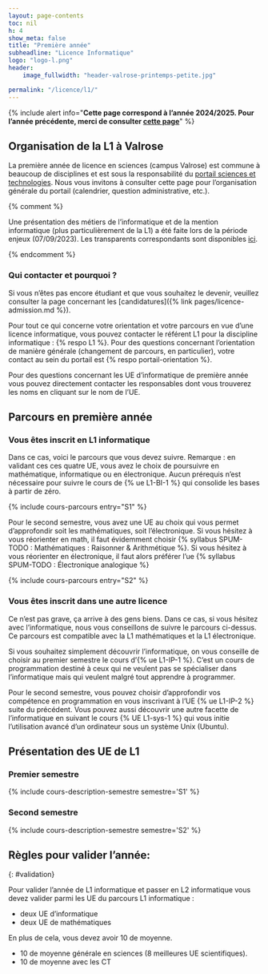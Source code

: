 ```yaml
---
layout: page-contents
toc: nil
h: 4
show_meta: false
title: "Première année"
subheadline: "Licence Informatique"
logo: "logo-l.png"
header:
    image_fullwidth: "header-valrose-printemps-petite.jpg"

permalink: "/licence/l1/"
---
```


{% include alert info="<b>Cette page correspond à l’année 2024/2025. Pour l’année précédente, merci de consulter [cette page](/ancien-licence/l1)</b>" %}


## Organisation de la L1 à Valrose ##

La première année de licence en sciences (campus Valrose) est
commune à beaucoup de disciplines et est sous la responsabilité du
[portail sciences et
technologies](https://univ-cotedazur.fr/portails/portail-sciences-et-technologies). Nous
vous invitons à consulter cette page pour l’organisation générale du
portail (calendrier, question administrative, etc.).

{% comment %}

Une présentation des métiers de l’informatique et de la mention
informatique (plus particulièrement de la L1) a été faite lors de la
période enjeux (07/09/2023).  Les transparents correspondants sont
disponibles [ici](/data/licence/présentation-rentrée-licence.pdf).

{% endcomment %}

### Qui contacter et pourquoi ? ###


Si vous n’êtes pas encore étudiant et que vous souhaitez le devenir,
veuillez consulter la page concernant les [candidatures]({% link
pages/licence-admission.md %}).

Pour tout ce qui concerne votre orientation et votre parcours en vue
d’une licence informatique, vous pouvez contacter le référent L1 pour
la discipline informatique : {% respo L1 %}. Pour des questions
concernant l’orientation de manière générale (changement de parcours,
en particulier), votre contact au sein du portail est {% respo
portail-orientation %}.

Pour des questions concernant les UE d’informatique de première année
vous pouvez directement contacter les responsables dont vous trouverez
les noms en cliquant sur le nom de l’UE.


## Parcours en première année ##

### Vous êtes inscrit en L1 informatique ###

Dans ce cas, voici le parcours que vous devez suivre. Remarque : en
validant ces ces quatre UE, vous avez le choix de poursuivre en
mathématique, informatique ou en électronique. Aucun prérequis n’est
nécessaire pour suivre le cours de {% ue L1-BI-1 %} qui consolide les
bases à partir de zéro.


{% include cours-parcours entry="S1" %}


Pour le second semestre, vous avez une UE au choix qui vous permet
d’approfondir soit les mathématiques, soit l’électronique. Si vous
hésitez à vous réorienter en math, il faut évidemment choisir {%
syllabus SPUM-TODO : Mathématiques : Raisonner & Arithmétique %}. Si
vous hésitez à vous réorienter en électronique, il faut alors préférer
l’ue {% syllabus SPUM-TODO : Électronique analogique %}


{% include cours-parcours entry="S2" %}



### Vous êtes inscrit dans une autre licence  ###

Ce n’est pas grave, ça arrive à des gens biens. Dans ce cas, si vous hésitez avec l’informatique, nous vous conseillons de suivre le parcours ci-dessus. Ce parcours est compatible avec la L1 mathématiques et la L1 électronique.

Si vous souhaitez simplement découvrir l’informatique, on vous
conseille de choisir au premier semestre le cours d’{% ue L1-IP-1
%}. C’est un cours de programmation destiné à ceux qui ne veulent pas
se spécialiser dans l’informatique mais qui veulent malgré tout
apprendre à programmer.

Pour le second semestre, vous pouvez choisir d’approfondir vos compétence en programmation en
vous inscrivant à l’UE {% ue L1-IP-2 %} suite du précédent. Vous pouvez aussi découvrir une autre facette de l’informatique en suivant le cours {% UE L1-sys-1 %} qui vous initie l’utilisation avancé d’un ordinateur sous un système Unix (Ubuntu).



## Présentation des UE de L1 ##

### Premier semestre ###

{% include cours-description-semestre semestre='S1' %}

### Second semestre ###

{% include cours-description-semestre semestre='S2' %}




##  Règles pour valider l’année: ##
{: #validation}

Pour valider l’année de L1 informatique et passer en L2 informatique
vous devez valider parmi les UE du parcours L1 informatique :

- deux UE d’informatique
- deux UE de mathématiques


En plus de cela, vous devez avoir 10 de moyenne.
- 10 de moyenne générale en sciences (8 meilleures UE scientifiques).
- 10 de moyenne avec les CT
